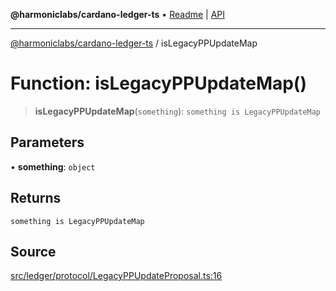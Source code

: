**@harmoniclabs/cardano-ledger-ts** • [Readme](../Introduction.md) \| [API](../globals.md)

***

[@harmoniclabs/cardano-ledger-ts](../Introduction.md) / isLegacyPPUpdateMap

# Function: isLegacyPPUpdateMap()

> **isLegacyPPUpdateMap**(`something`): `something is LegacyPPUpdateMap`

## Parameters

• **something**: `object`

## Returns

`something is LegacyPPUpdateMap`

## Source

[src/ledger/protocol/LegacyPPUpdateProposal.ts:16](https://github.com/HarmonicLabs/cardano-ledger-ts/blob/d1659b0/src/ledger/protocol/LegacyPPUpdateProposal.ts#L16)
